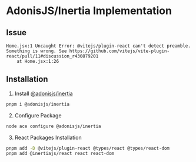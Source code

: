 # AdonisJS/Inertia Implementation

## Issue

```
Home.jsx:1 Uncaught Error: @vitejs/plugin-react can't detect preamble. Something is wrong. See https://github.com/vitejs/vite-plugin-react/pull/11#discussion_r430879201
    at Home.jsx:1:26
```

## Installation

1. Install  [@adonisjs/inertia](https://www.npmjs.com/package/@adonisjs/inertia)

```bash
pnpm i @adonisjs/inertia
```

2. Configure Package

```bash
node ace configure @adonisjs/inertia
```

3. React Packages Installation

```bash
pnpm add -D @vitejs/plugin-react @types/react @types/react-dom
pnpm add @inertiajs/react react react-dom
```

